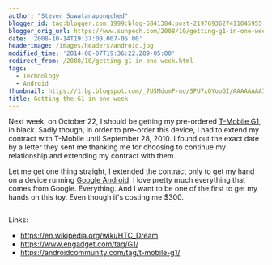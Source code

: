 ```yaml
---
author: "Steven Suwatanapongched"
blogger_id: tag:blogger.com,1999:blog-6841384.post-2197693627411045955
blogger_orig_url: https://www.sunpech.com/2008/10/getting-g1-in-one-week.html
date: '2008-10-14T19:37:00.007-05:00'
headerimage: /images/headers/android.jpg
modified_time: '2014-08-07T19:36:22.289-05:00'
redirect_from: /2008/10/getting-g1-in-one-week.html
tags:
  - Technology
  - Android
thumbnail: https://1.bp.blogspot.com/_7U5MdumP-no/SPU7xQYooGI/AAAAAAAAIIg/wbhjqnijWfE/s600/g1.jpg
title: Getting the G1 in one week
---
```



Next week, on October 22, I should be getting my pre-ordered <a href="https://www.t-mobileg1.com/">T-Mobile G1</a>, in black.  Sadly though, in order to pre-order this device, I had to extend my contract with T-Mobile until September 28, 2010.  I found out the exact date by a letter they sent me thanking me for choosing to continue my relationship and extending my contract with them.

Let me get one thing straight, I extended the contract only to get my hand on a device running <a href="https://en.wikipedia.org/wiki/Android_(mobile_device_platform)">Google Android</a>.  I love pretty much everything that comes from Google.  Everything.  And I want to be one of the first to get my hands on this toy.  Even though it's costing me $300.

<img   src="https://1.bp.blogspot.com/_7U5MdumP-no/SPU7xQYooGI/AAAAAAAAIIg/wbhjqnijWfE/s400/g1.jpg" alt="" border="0" id="BLOGGER_PHOTO_ID_5257173857422844002" />

Links:

<ul>
  <li><a href="https://en.wikipedia.org/wiki/HTC_Dream">https://en.wikipedia.org/wiki/HTC_Dream</a></li>
  <li><a href="https://www.engadget.com/tag/G1/">https://www.engadget.com/tag/G1/</a></li>
  <li><a href="https://androidcommunity.com/tag/t-mobile-g1/">https://androidcommunity.com/tag/t-mobile-g1/</a></li>
</ul>